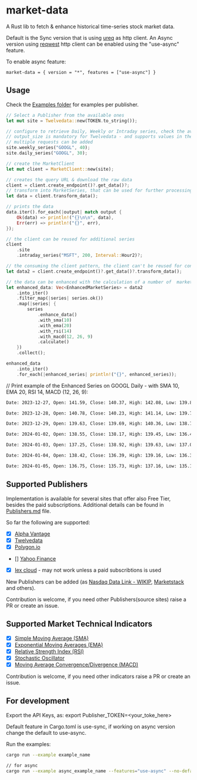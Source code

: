 # market-data

A Rust lib to fetch & enhance historical time-series stock market data.

Default is the Sync version that is using [ureq](https://crates.io/crates/ureq) as http client. An Async version using [reqwest](https://crates.io/crates/reqwest) http client can be enabled using the "use-async" feature.

To enable async feature:

```market-data = { version = "*", features = ["use-async"] }```

## Usage

Check the [Examples folder](https://github.com/danrusei/market-data/tree/main/examples) for examples per publisher.

```rust
// Select a Publisher from the available ones
let mut site = Twelvedata::new(TOKEN.to_string());

// configure to retrieve Daily, Weekly or Intraday series, check the available methods for each publisher
// output_size is mandatory for Twelvedata - and supports values in the range from 1 to 5000 , default is 30.
// multiple requests can be added
site.weekly_series("GOOGL", 40);
site.daily_series("GOOGL", 30);

// create the MarketClient
let mut client = MarketClient::new(site);

// creates the query URL & download the raw data
client = client.create_endpoint()?.get_data()?;
// transform into MarketSeries, that can be used for further processing
let data = client.transform_data();

// prints the data
data.iter().for_each(|output| match output {
    Ok(data) => println!("{}\n\n", data),
    Err(err) => println!("{}", err),
});

// the client can be reused for additional series
client
    .site
    .intraday_series("MSFT", 200, Interval::Hour2)?;

// the consuming the client pattern, the client can't be reused for configuring new series
let data2 = client.create_endpoint()?.get_data()?.transform_data();

// the data can be enhanced with the calculation of a number of  market indicators
let enhanced_data: Vec<EnhancedMarketSeries> = data2
    .into_iter()
    .filter_map(|series| series.ok())
    .map(|series| {
        series
            .enhance_data()
            .with_sma(10)
            .with_ema(20)
            .with_rsi(14)
            .with_macd(12, 26, 9)
            .calculate()
    })
    .collect();

enhanced_data
    .into_iter()
    .for_each(|enhanced_series| println!("{}", enhanced_series));
```

// Print example of the Enhanced Series on GOOGL Daily - with SMA 10, EMA 20, RSI 14, MACD (12, 26, 9):

```bash
Date: 2023-12-27, Open: 141.59, Close: 140.37, High: 142.08, Low: 139.89, Volume: 19628600.00, SMA 10: 137.17, EMA 20: 136.40, RSI 14: 62.03, MACD (12, 26, 9): 1.87, 1.03, 0.84, ,

Date: 2023-12-28, Open: 140.78, Close: 140.23, High: 141.14, Low: 139.75, Volume: 16045700.00, SMA 10: 137.94, EMA 20: 136.77, RSI 14: 61.58, MACD (12, 26, 9): 1.93, 1.21, 0.72, ,

Date: 2023-12-29, Open: 139.63, Close: 139.69, High: 140.36, Low: 138.78, Volume: 18727200.00, SMA 10: 138.71, EMA 20: 137.05, RSI 14: 59.79, MACD (12, 26, 9): 1.92, 1.35, 0.57, ,

Date: 2024-01-02, Open: 138.55, Close: 138.17, High: 139.45, Low: 136.48, Volume: 23711200.00, SMA 10: 139.27, EMA 20: 137.15, RSI 14: 54.93, MACD (12, 26, 9): 1.76, 1.43, 0.33, ,

Date: 2024-01-03, Open: 137.25, Close: 138.92, High: 139.63, Low: 137.08, Volume: 24212100.00, SMA 10: 139.58, EMA 20: 137.32, RSI 14: 56.79, MACD (12, 26, 9): 1.68, 1.48, 0.20, ,

Date: 2024-01-04, Open: 138.42, Close: 136.39, High: 139.16, Low: 136.35, Volume: 27137700.00, SMA 10: 139.55, EMA 20: 137.23, RSI 14: 49.37, MACD (12, 26, 9): 1.40, 1.47, -0.07, ,

Date: 2024-01-05, Open: 136.75, Close: 135.73, High: 137.16, Low: 135.15, Volume: 22506000.00, SMA 10: 139.29, EMA 20: 137.09, RSI 14: 47.62, MACD (12, 26, 9): 1.11, 1.39, -0.29, ,
```

## Supported Publishers

Implementation is available for several sites that offer also Free Tier, besides the paid subscriptions. Additional details can be found in [Publishers.md](https://github.com/danrusei/market-data/blob/main/Publishers.md) file. 

So far the following are supported:

* [x] [Alpha Vantage](https://www.alphavantage.co/documentation/)
* [x] [Twelvedata](https://twelvedata.com/docs#time-series)
* [x] [Polygon.io](https://polygon.io/docs/stocks/getting-started)
* [] [Yahoo Finance](https://finance.yahoo.com/)
* [x] [Iex cloud](https://iexcloud.io/docs/api/#rest-how-to) - may not work unless a paid subscribtions is used

New Publishers can be added (as [Nasdaq Data Link - WIKIP](https://data.nasdaq.com/databases/WIKIP#usage), [Marketstack](https://marketstack.com/documentation#historical_data) and others).

Contribution is welcome, if you need other Publishers(source sites) raise a PR or create an issue.

## Supported Market Technical Indicators

* [x] [Simple Moving Average (SMA)](https://www.investopedia.com/terms/s/sma.asp)
* [x] [Exponential Moving Averages (EMA)](https://www.investopedia.com/terms/e/ema.asp)
* [x] [Relative Strength Index (RSI)](https://www.investopedia.com/terms/r/rsi.asp)
* [x] [Stochastic Oscillator](https://www.investopedia.com/terms/s/stochasticoscillator.asp)
* [x] [Moving Average Convergence/Divergence (MACD)](https://www.investopedia.com/terms/m/macd.asp)

Contribution is welcome,  if you need other indicators raise a PR or create an issue.


## For development

Export the API Keys, as: export Publisher_TOKEN=<your_toke_here>

Default feature in Cargo.toml is use-sync, if working on async version change the default to use-async.

Run the examples:

```bash
cargo run --example example_name

// for async
cargo run --example async_example_name --features="use-async" --no-default-features
```



